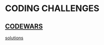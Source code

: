 # CODING CHALLENGES

## [CODEWARS](https://www.codewars.com/users/bedawang) 
[solutions](codewars/README.md)